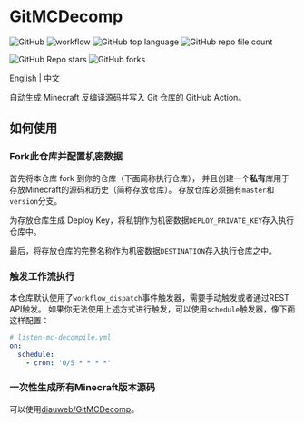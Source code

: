 # GitMCDecomp

![GitHub](https://img.shields.io/github/license/Nickid2018/GitMCDecomp)
![workflow](https://github.com/Nickid2018/GitMCDecomp/actions/workflows/listen-mc-decompile.yml/badge.svg)
![GitHub top language](https://img.shields.io/github/languages/top/Nickid2018/GitMCDecomp)
![GitHub repo file count](https://img.shields.io/github/directory-file-count/Nickid2018/GitMCDecomp)

![GitHub Repo stars](https://img.shields.io/github/stars/Nickid2018/GitMCDecomp?style=social)
![GitHub forks](https://img.shields.io/github/forks/Nickid2018/GitMCDecomp?style=social)

[English](README.md) | 中文

自动生成 Minecraft 反编译源码并写入 Git 仓库的 GitHub Action。

## 如何使用

### Fork此仓库并配置机密数据

首先将本仓库 fork 到你的仓库（下面简称执行仓库），
并且创建一个**私有**库用于存放Minecraft的源码和历史（简称存放仓库）。
存放仓库必须拥有`master`和`version`分支。

为存放仓库生成 Deploy Key，将私钥作为机密数据`DEPLOY_PRIVATE_KEY`存入执行仓库中。

最后，将存放仓库的完整名称作为机密数据`DESTINATION`存入执行仓库之中。

### 触发工作流执行

本仓库默认使用了`workflow_dispatch`事件触发器，需要手动触发或者通过REST API触发。
如果你无法使用上述方式进行触发，可以使用`schedule`触发器，像下面这样配置：

```yaml
# listen-mc-decompile.yml
on:
  schedule:
    - cron: '0/5 * * * *'
```

### 一次性生成所有Minecraft版本源码

可以使用[diauweb/GitMCDecomp](https://github.com/diauweb/GitMCDecomp)。